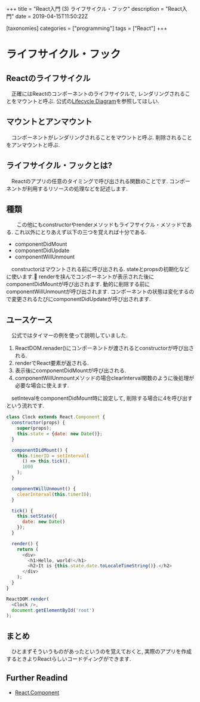 +++
title = "React入門 (3) ライフサイクル・フック"
description =  "React入門"
date = 2019-04-15T11:50:22Z

[taxonomies]
categories = ["programming"]
tags = ["React"]
+++

# ライフサイクル・フック

## Reactのライフサイクル

　正確にはReactのコンポーネントのライフサイクルで, レンダリングされることをマウントと呼ぶ. 公式の[Lifecycle Diagram](http://projects.wojtekmaj.pl/react-lifecycle-methods-diagram/)を参照してほしい.

## マウントとアンマウント

　コンポーネントがレンダリングされることをマウントと呼ぶ. 削除されることをアンマウントと呼ぶ.

## ライフサイクル・フックとは?

　Reactのアプリの任意のタイミングで呼び出される関数のことです. コンポーネントが利用するリソースの処理などを記述します.

## 種類

　　この他にもconstructorやrenderメソッドもライフサイクル・メソッドである.  これ以外にとりあえず以下の三つを覚えれば十分である.

+ componentDidMount
+ componentDidUpdate
+ componentWillUnmount

　constructorはマウントされる前に呼び出される. stateとpropsの初期化などに使います. renderを挟んでコンポーネントが表示された後にcomponentDidMountが呼び出されます. 動的に削除する前にcomponentWillUnmountが呼び出されます. コンポーネントの状態は変化するので変更されるたびにcomponentDidUpdateが呼び出されます.

## ユースケース

　公式ではタイマーの例を使って説明していました. 

1. ReactDOM.renader()にコンポーネントが渡されるとconstructorが呼び出される.
2. renderでReact要素が返される.
3. 表示後にcomponentDidMountが呼び出される.
3. componentWillUnmountメソッドの場合clearInterval関数のように後処理が必要な場合に使えます.

　setIntevalをcomponentDidMount時に設定して, 削除する場合に4を呼び出すという流れです.

```javascript
class Clock extends React.Component {
  constructor(props) {
    super(props);
    this.state = {date: new Date()};
  }

  componentDidMount() {
    this.timerID = setInterval(
      () => this.tick(),
      1000
    );
  }

  componentWillUnmount() {
    clearInterval(this.timerID);
  }

  tick() {
    this.setState({
      date: new Date()
    });
  }

  render() {
    return (
      <div>
        <h1>Hello, world!</h1>
        <h2>It is {this.state.date.toLocaleTimeString()}.</h2>
      </div>
    );
  }
}

ReactDOM.render(
  <Clock />,
  document.getElementById('root')
);
```

## まとめ

　ひとまずそういうものがあったというのを覚えておくと, 実際のアプリを作成するときよりReactらしいコードディングができます.

## Further Readind
+ [React.Component](https://reactjs.org/docs/react-component.html)

